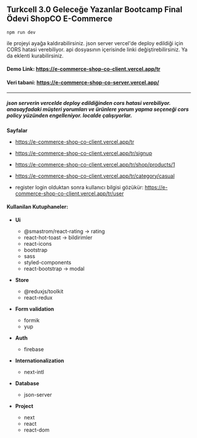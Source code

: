## Turkcell 3.0 Geleceğe Yazanlar Bootcamp Final Ödevi ShopCO E-Commerce

`npm run dev`

ile projeyi ayağa kaldırabilirsiniz. json server vercel'de deploy edildiği için CORS hatasi verebiliyor. api dosyasının içerisinde linki değiştirebilirsiniz. Ya da eklenti kurabilirsiniz.

#### Demo Link: https://e-commerce-shop-co-client.vercel.app/tr
#### Veri tabani: https://e-commerce-shop-co-server.vercel.app/

---

##### json serverin vercelde deploy edildiğinden cors hatasi verebiliyor. anasayfadaki müşteri yorumları ve ürünlere yorum yapma seçeneği cors policy yüzünden engelleniyor. localde çalışıyorlar.

**Sayfalar**

- https://e-commerce-shop-co-client.vercel.app/tr

- https://e-commerce-shop-co-client.vercel.app/tr/signup

- https://e-commerce-shop-co-client.vercel.app/tr/shop/products/1

- https://e-commerce-shop-co-client.vercel.app/tr/category/casual

- register login olduktan sonra kullanıcı bilgisi gözükür: https://e-commerce-shop-co-client.vercel.app/tr/user

#### Kullanilan Kutuphaneler:

- **Ui**
  - @smastrom/react-rating -> rating 
  - react-hot-toast -> bildirimler 
  - react-icons
  - bootstrap
  - sass
  - styled-components
  - react-bootstrap -> modal

- **Store**
  - @reduxjs/toolkit
  - react-redux

- **Form validation**
  - formik
  - yup

- **Auth**
  - firebase

- **Internationalization**
  - next-intl

- **Database**
  - json-server
  
- **Project**
  - next 
  - react
  - react-dom